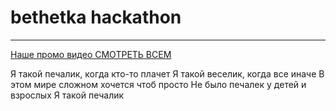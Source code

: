 # bethetka hackathon
---
[Наше промо видео СМОТРЕТЬ ВСЕМ](https://www.youtube.com/watch?v=1P-pajVb_NQ)


Я такой печалик, когда кто-то плачет
Я такой веселик, когда все иначе 
В этом мире сложном хочется чтоб просто 
Не было печалек у детей и взрослых 
Я такой печалик
